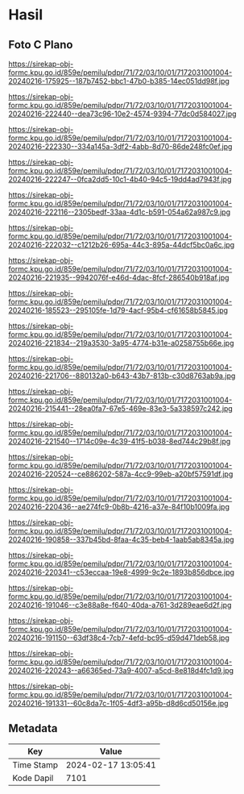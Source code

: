 # Hasil

## Foto C Plano

https://sirekap-obj-formc.kpu.go.id/859e/pemilu/pdpr/71/72/03/10/01/7172031001004-20240216-175925--187b7452-bbc1-47b0-b385-14ec051dd98f.jpg

https://sirekap-obj-formc.kpu.go.id/859e/pemilu/pdpr/71/72/03/10/01/7172031001004-20240216-222440--dea73c96-10e2-4574-9394-77dc0d584027.jpg

https://sirekap-obj-formc.kpu.go.id/859e/pemilu/pdpr/71/72/03/10/01/7172031001004-20240216-222330--334a145a-3df2-4abb-8d70-86de248fc0ef.jpg

https://sirekap-obj-formc.kpu.go.id/859e/pemilu/pdpr/71/72/03/10/01/7172031001004-20240216-222247--0fca2dd5-10c1-4b40-94c5-19dd4ad7943f.jpg

https://sirekap-obj-formc.kpu.go.id/859e/pemilu/pdpr/71/72/03/10/01/7172031001004-20240216-222116--2305bedf-33aa-4d1c-b591-054a62a987c9.jpg

https://sirekap-obj-formc.kpu.go.id/859e/pemilu/pdpr/71/72/03/10/01/7172031001004-20240216-222032--c1212b26-695a-44c3-895a-44dcf5bc0a6c.jpg

https://sirekap-obj-formc.kpu.go.id/859e/pemilu/pdpr/71/72/03/10/01/7172031001004-20240216-221935--9942076f-e46d-4dac-8fcf-286540b918af.jpg

https://sirekap-obj-formc.kpu.go.id/859e/pemilu/pdpr/71/72/03/10/01/7172031001004-20240216-185523--295105fe-1d79-4acf-95b4-cf61658b5845.jpg

https://sirekap-obj-formc.kpu.go.id/859e/pemilu/pdpr/71/72/03/10/01/7172031001004-20240216-221834--219a3530-3a95-4774-b31e-a0258755b66e.jpg

https://sirekap-obj-formc.kpu.go.id/859e/pemilu/pdpr/71/72/03/10/01/7172031001004-20240216-221706--880132a0-b643-43b7-813b-c30d8763ab9a.jpg

https://sirekap-obj-formc.kpu.go.id/859e/pemilu/pdpr/71/72/03/10/01/7172031001004-20240216-215441--28ea0fa7-67e5-469e-83e3-5a338597c242.jpg

https://sirekap-obj-formc.kpu.go.id/859e/pemilu/pdpr/71/72/03/10/01/7172031001004-20240216-221540--1714c09e-4c39-41f5-b038-8ed744c29b8f.jpg

https://sirekap-obj-formc.kpu.go.id/859e/pemilu/pdpr/71/72/03/10/01/7172031001004-20240216-220524--ce886202-587a-4cc9-99eb-a20bf57591df.jpg

https://sirekap-obj-formc.kpu.go.id/859e/pemilu/pdpr/71/72/03/10/01/7172031001004-20240216-220436--ae274fc9-0b8b-4216-a37e-84f10b1009fa.jpg

https://sirekap-obj-formc.kpu.go.id/859e/pemilu/pdpr/71/72/03/10/01/7172031001004-20240216-190858--337b45bd-8faa-4c35-beb4-1aab5ab8345a.jpg

https://sirekap-obj-formc.kpu.go.id/859e/pemilu/pdpr/71/72/03/10/01/7172031001004-20240216-220341--c53eccaa-19e8-4999-9c2e-1893b856dbce.jpg

https://sirekap-obj-formc.kpu.go.id/859e/pemilu/pdpr/71/72/03/10/01/7172031001004-20240216-191046--c3e88a8e-f640-40da-a761-3d289eae6d2f.jpg

https://sirekap-obj-formc.kpu.go.id/859e/pemilu/pdpr/71/72/03/10/01/7172031001004-20240216-191150--63df38c4-7cb7-4efd-bc95-d59d471deb58.jpg

https://sirekap-obj-formc.kpu.go.id/859e/pemilu/pdpr/71/72/03/10/01/7172031001004-20240216-220243--a66365ed-73a9-4007-a5cd-8e818d4fc1d9.jpg

https://sirekap-obj-formc.kpu.go.id/859e/pemilu/pdpr/71/72/03/10/01/7172031001004-20240216-191331--60c8da7c-1f05-4df3-a95b-d8d6cd50156e.jpg


## Metadata

| Key        | Value               |
| ---------- | ------------------- |
| Time Stamp | 2024-02-17 13:05:41 |
| Kode Dapil | 7101                |



